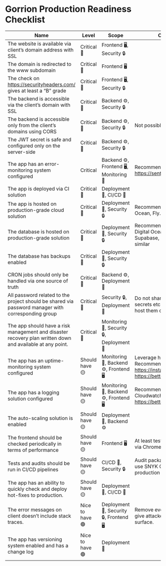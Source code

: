 # Gorrion Production Readiness Checklist

|Name|Level|Scope|Comment
|--|--|--|--|
|The website is available via client’s domain address with SSL|Critical 🔴|Frontend 🖥, Security 🔒||
|The domain is redirected to the www subdomain|Critical 🔴|Frontend 🖥||
|The check on https://securityheaders.com/ gives at least a “B” grade|Critical 🔴|Frontend 🖥, Security 🔒||
|The backend is accessible via the client’s domain with SSL|Critical 🔴|Backend ⚙️, Security 🔒||
|The backend is accessible only from the client’s domains using CORS|Critical 🔴|Backend ⚙️, Security 🔒|Not possible with mobile apps|
|The JWT secret is safe and configured only on the server-side|Critical 🔴|Backend ⚙️, Security 🔒||
|The app has an error-monitoring system configured|Critical|Backend ⚙️, Frontend 🖥, Monitoring 👀|Recommended: https://sentry.io|
|The app is deployed via CI solution|Critical 🔴|Deployment 🚀, CI/CD 🤖||
|The app is hosted on production-grade cloud solution|Critical 🔴|Deployment 🚀, Security 🔒|Recommended: AWS, Digital Ocean, Fly.io|
|The database is hosted on production-grade solution|Critical 🔴|Deployment 🚀, Security 🔒|Recommended: AWS RDS, Digital Ocean Databases, Supabase, PlanetScale or similar|
|The database has backups enabled|Critical 🔴|Deployment 🚀, Security 🔒||
|CRON jobs should only be handled via one source of truth|Critical 🔴|Backend ⚙️, Deployment 🚀||
|All password related to the project should be shared via password manager with corresponding group|Critical 🔴|Security 🔒, Deployment 🚀|Do not share password, secrets etc. in messages nor host them on git|
|The app should have a risk management and disaster recovery plan written down and available at any point.|Critical 🔴|Monitoring 👀, Security 🔒, Deployment 🚀||
|The app has an uptime-monitoring system configured|Should have 🟡|Monitoring 👀, Backend ⚙️, Frontend 🖥|Leverage health checks. Recommended: https://instatus.com/ or https://betteruptime.com/|
|The app has a logging solution configured|Should have 🟡|Monitoring 👀, Backend ⚙️, Frontend 🖥|Recommended: AWS Cloudwatch or https://betterstack.com/logtail|
|The auto-scaling solution is enabled|Should have 🟡|Deployment 🚀, Backend ⚙️||
|The frontend should be checked periodically in terms of performance|Should have 🟡|Frontend 🖥|At least test Core Web Vitals via Chrome Lighthouse|
|Tests and audits should be run in CI/CD pipelines|Should have 🟡|CI/CD 🤖, Security 🔒|Audit packages to limit CVEs, use SNYK CLI to check production docker images|
|The app has an ability to quickly check and deploy hot-fixes to production.|Should have 🟡|Deployment 🚀, CI/CD 🤖||
|The error messages on client doesn’t include stack traces.|Nice to have 🟢|Deployment 🚀, Security 🔒, Frontend 🖥|Remove everything that can give attackers an attack surface.|
|The app has versioning system enabled and has a change log|Nice to have 🟢|Deployment 🚀||
